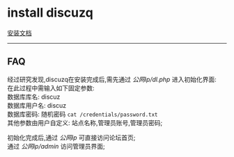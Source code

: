 # install discuzq
[安装文档](https://discuz.com/docs/install.html#%E6%9C%8D%E5%8A%A1%E5%99%A8%E8%A6%81%E6%B1%82)
***
## FAQ
经过研究发现,discuzq在安装完成后,需先通过 *公网ip/dl.php* 进入初始化界面:  
在此过程中需输入如下固定参数:  
数据库库名: discuz  
数据库用户名: discuz  
数据库密码: 随机密码 `cat /credentials/password.txt`  
其他参数由用户自定义: 站点名称,管理员账号,管理员密码;  

初始化完成后,通过 *公网ip* 可直接访问论坛首页;  
            通过 *公网ip/admin* 访问管理员界面;  

